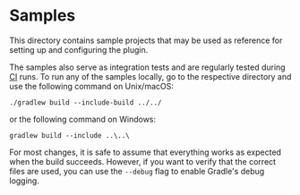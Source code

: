 # Samples

This directory contains sample projects that may be used as reference for
setting up and configuring the plugin.

The samples also serve as integration tests and are regularly tested during [CI](../.github/workflows/ci.yml)
runs. To run any of the samples locally, go to the respective directory and use
the following command on Unix/macOS:

    ./gradlew build --include-build ../../

or the following command on Windows:

    gradlew build --include ..\..\

For most changes, it is safe to assume that everything works as expected when
the build succeeds. However, if you want to verify that the correct files are
used, you can use the `--debug` flag to enable Gradle's debug logging.